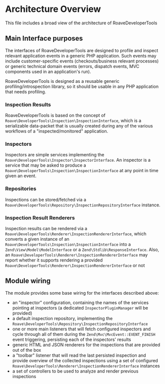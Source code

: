 # Architecture Overview

This file includes a broad view of the architecture of RoaveDeveloperTools

## Main Interface purposes

The interfaces of RoaveDeveloperTools are designed to profile and inspect relevant application events
in a generic PHP application. Such events may include customer-specific events (checkouts/business
relevant processes) or generic technical domain events (errors, dispatch events, MVC components used
in an application's run).

RoaveDeveloperTools is designed as a reusable generic profiling/introspection library, so it should
be usable in any PHP application that needs profiling.

### Inspection Results

RoaveDeveloperTools is based on the concept of `Roave\DeveloperTools\Inspection\InspectionInterface`,
which is a serializable data-packet that is usually created during any of the various workflows of a
"inspected/monitored" application.

### Inspectors

Inspectors are simple services implementing the `Roave\DeveloperTools\Inspector\InspectorInterface`.
An inspector is a service that may be asked to produce a
`Roave\DeveloperTools\Inspection\InspectionInterface` at any point in time given an event.

### Repositories

Inspections can be stored/fetched via a `Roave\DeveloperTools\Repository\InspectionRepositoryInterface`
instance.

### Inspection Result Renderers

Inspection results can be rendered via a `Roave\DeveloperTools\Renderer\InspectionRendererInterface`,
which converts a given instance of an `Roave\DeveloperTools\Inspection\InspectionInterface`
into a `Zend\View\Model\ModelInterface` or a `Zend\Stdlib\ResponseInterface`. Also, an
`Roave\DeveloperTools\Renderer\InspectionRendererInterface` may report whether it supports rendering
a provided `Roave\DeveloperTools\Renderer\InspectionRendererInterface` or not


## Module wiring

The module provides some base wiring for the interfaces described above:

 - an "inspector" configuration, containing the names of the services pointing at inspectors (a
   dedicated `InspectorPluginManager` will be provided)
 - a default inspection repository, implementing
   the `Roave\DeveloperTools\Repository\InspectionRepositoryInterface`
 - one or more main listeners that will fetch configured inspectors and cycle through all of them
   during the `Zend\Mvc\MvcEvent::EVENT_FINISH` event triggering, persisting each of the inspectors'
   results
 - generic HTML and JSON renderers for the inspections that are provided out of the box
 - a "toolbar" listener that will read the last persisted inspection and provide overview of the
   collected inspections using a set of configured
   `Roave\DeveloperTools\Renderer\InspectionRendererInterface` instances
 - a set of controllers to be used to analyze and render previous inspections
